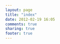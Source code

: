 ```yaml
---
layout: page
title: "index"
date: 2012-02-19 16:05
comments: true
sharing: true
footer: true
---
```

